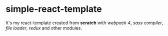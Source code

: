 # simple-react-template
It's my react-template created from **scratch** with _webpack 4_, _sass compiler_, _file loader_, _redux_ and other modules.
